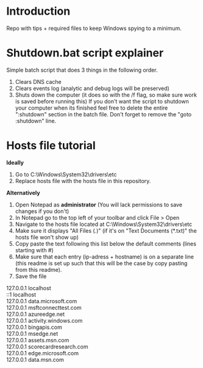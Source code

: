 # Introduction
Repo with tips + required files to keep Windows spying to a minimum.

# Shutdown.bat script explainer
Simple batch script that does 3 things in the following order. 
1. Clears DNS cache
2. Clears events log (analytic and debug logs will be preserved)
3. Shuts down the computer (it does so with the /f flag, so make sure work is saved before running this)
If you don't want the script to shutdown your computer when its finished feel free to delete the entire ":shutdown" section in the batch file. Don't forget to remove the "goto :shutdown" line.

# Hosts file tutorial
**Ideally**
1. Go to C:\Windows\System32\drivers\etc
2. Replace hosts file with the hosts file in this repository.

**Alternatively**
1. Open Notepad as **administrator** (You will lack permissions to save changes if you don't)
2. In Notepad go to the top left of your toolbar and click File > Open
3. Navigate to the hosts file located at C:\Windows\System32\drivers\etc
4. Make sure it displays "All Files (*.*)" (if it's on "Text Documents (*.txt)" the hosts file won't show up)
5. Copy paste the text following this list below the default comments (lines starting with #)
6. Make sure that each entry (ip-adress + hostname) is on a separate line (this readme is set up such that this will be the case by copy pasting from this readme).
7. Save the file

127.0.0.1       localhost <br/>
::1             localhost <br/>
127.0.0.1  data.microsoft.com <br/>
127.0.0.1  msftconnecttest.com <br/>
127.0.0.1  azureedge.net <br/>
127.0.0.1  activity.windows.com <br/>
127.0.0.1  bingapis.com <br/>
127.0.0.1  msedge.net <br/>
127.0.0.1  assets.msn.com <br/>
127.0.0.1  scorecardresearch.com <br/>
127.0.0.1  edge.microsoft.com <br/>
127.0.0.1  data.msn.com
